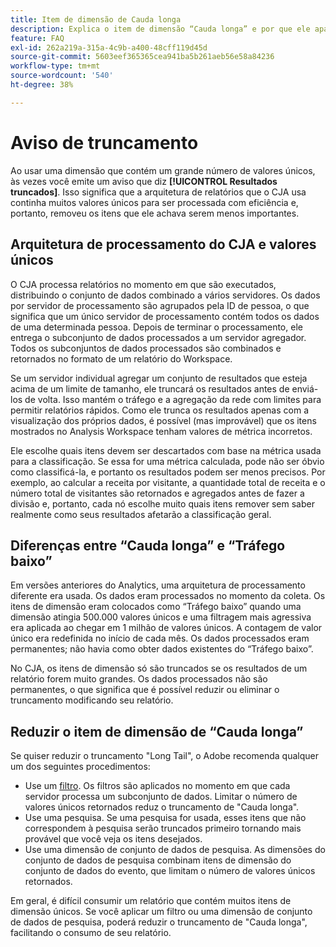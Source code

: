 ```yaml
---
title: Item de dimensão de Cauda longa
description: Explica o item de dimensão “Cauda longa” e por que ele aparece no relatório.
feature: FAQ
exl-id: 262a219a-315a-4c9b-a400-48cff119d45d
source-git-commit: 5603eef365365cea941ba5b261aeb56e58a84236
workflow-type: tm+mt
source-wordcount: '540'
ht-degree: 38%

---
```


# Aviso de truncamento

Ao usar uma dimensão que contém um grande número de valores únicos, às vezes você emite um aviso que diz **[!UICONTROL Resultados truncados]**.  Isso significa que a arquitetura de relatórios que o CJA usa continha muitos valores únicos para ser processada com eficiência e, portanto, removeu os itens que ele achava serem menos importantes.

## Arquitetura de processamento do CJA e valores únicos

O CJA processa relatórios no momento em que são executados, distribuindo o conjunto de dados combinado a vários servidores. Os dados por servidor de processamento são agrupados pela ID de pessoa, o que significa que um único servidor de processamento contém todos os dados de uma determinada pessoa. Depois de terminar o processamento, ele entrega o subconjunto de dados processados a um servidor agregador. Todos os subconjuntos de dados processados são combinados e retornados no formato de um relatório do Workspace.

Se um servidor individual agregar um conjunto de resultados que esteja acima de um limite de tamanho, ele truncará os resultados antes de enviá-los de volta.  Isso mantém o tráfego e a agregação da rede com limites para permitir relatórios rápidos.  Como ele trunca os resultados apenas com a visualização dos próprios dados, é possível (mas improvável) que os itens mostrados no Analysis Workspace tenham valores de métrica incorretos.

Ele escolhe quais itens devem ser descartados com base na métrica usada para a classificação.  Se essa for uma métrica calculada, pode não ser óbvio como classificá-la, e portanto os resultados podem ser menos precisos.  Por exemplo, ao calcular a receita por visitante, a quantidade total de receita e o número total de visitantes são retornados e agregados antes de fazer a divisão e, portanto, cada nó escolhe muito quais itens remover sem saber realmente como seus resultados afetarão a classificação geral.

## Diferenças entre “Cauda longa” e “Tráfego baixo”

Em versões anteriores do Analytics, uma arquitetura de processamento diferente era usada. Os dados eram processados no momento da coleta. Os itens de dimensão eram colocados como “Tráfego baixo” quando uma dimensão atingia 500.000 valores únicos e uma filtragem mais agressiva era aplicada ao chegar em 1 milhão de valores únicos. A contagem de valor único era redefinida no início de cada mês. Os dados processados eram permanentes; não havia como obter dados existentes do “Tráfego baixo”.

No CJA, os itens de dimensão só são truncados se os resultados de um relatório forem muito grandes. Os dados processados não são permanentes, o que significa que é possível reduzir ou eliminar o truncamento modificando seu relatório.

## Reduzir o item de dimensão de “Cauda longa”

Se quiser reduzir o truncamento &quot;Long Tail&quot;, o Adobe recomenda qualquer um dos seguintes procedimentos:

* Use um [filtro](/help/components/filters/create-filters.md). Os filtros são aplicados no momento em que cada servidor processa um subconjunto de dados. Limitar o número de valores únicos retornados reduz o truncamento de &quot;Cauda longa&quot;.
* Use uma pesquisa.  Se uma pesquisa for usada, esses itens que não correspondem à pesquisa serão truncados primeiro tornando mais provável que você veja os itens desejados.
* Use uma dimensão de conjunto de dados de pesquisa. As dimensões do conjunto de dados de pesquisa combinam itens de dimensão do conjunto de dados do evento, que limitam o número de valores únicos retornados.

Em geral, é difícil consumir um relatório que contém muitos itens de dimensão únicos. Se você aplicar um filtro ou uma dimensão de conjunto de dados de pesquisa, poderá reduzir o truncamento de &quot;Cauda longa&quot;, facilitando o consumo de seu relatório.
